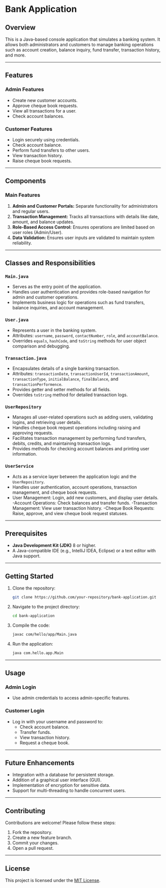# Bank Application

## Overview
This is a Java-based console application that simulates a banking system. It allows both administrators and customers to manage banking operations such as account creation, balance inquiry, fund transfer, transaction history, and more.

---

## Features
### Admin Features
- Create new customer accounts.
- Approve cheque book requests.
- View all transactions for a user.
- Check account balances.

### Customer Features
- Login securely using credentials.
- Check account balance.
- Perform fund transfers to other users.
- View transaction history.
- Raise cheque book requests.

---

## Components
### Main Features
1. **Admin and Customer Portals:** Separate functionality for administrators and regular users.
2. **Transaction Management:** Tracks all transactions with details like date, amount, and balance updates.
3. **Role-Based Access Control:** Ensures operations are limited based on user roles (Admin/User).
4. **Data Validation:** Ensures user inputs are validated to maintain system reliability.

---

## Classes and Responsibilities
### `Main.java`
- Serves as the entry point of the application.
- Handles user authentication and provides role-based navigation for admin and customer operations.
- Implements business logic for operations such as fund transfers, balance inquiries, and account management.

### `User.java`
- Represents a user in the banking system.
- Attributes: `username`, `password`, `contactNumber`, `role`, and `accountBalance`.
- Overrides `equals`, `hashCode`, and `toString` methods for user object comparison and debugging.

### `Transaction.java`
- Encapsulates details of a single banking transaction.
- Attributes: `transactionDate`, `transactionUserId`, `transactionAmount`, `transactionType`, `initialBalance`, `finalBalance`, and `transactionPerformence`.
- Provides getter and setter methods for all fields.
- Overrides `toString` method for detailed transaction logs.

### `UserRepository`
- Manages all user-related operations such as adding users, validating logins, and retrieving user details.
- Handles cheque book request operations including raising and approving requests.
- Facilitates transaction management by performing fund transfers, debits, credits, and maintaining transaction logs.
- Provides methods for checking account balances and printing user information.

### `UserService`
- Acts as a service layer between the application logic and the `UserRepository`.
- Handles user authentication, account operations, transaction management, and cheque book requests.
- User Management: Login, add new customers, and display user details.
-Account Operations: Check balances and transfer funds.
-Transaction Management: View user transaction history.
-Cheque Book Requests: Raise, approve, and view cheque book request statuses.

---

## Prerequisites
- **Java Development Kit (JDK)** 8 or higher.
- A Java-compatible IDE (e.g., IntelliJ IDEA, Eclipse) or a text editor with Java support.

---

## Getting Started
1. Clone the repository:
   ```bash
   git clone https://github.com/your-repository/bank-application.git
   ```
2. Navigate to the project directory:
   ```bash
   cd bank-application
   ```
3. Compile the code:
   ```bash
   javac com/hello/app/Main.java
   ```
4. Run the application:
   ```bash
   java com.hello.app.Main
   ```

---

## Usage
### Admin Login
- Use admin credentials to access admin-specific features.

### Customer Login
- Log in with your username and password to:
  - Check account balance.
  - Transfer funds.
  - View transaction history.
  - Request a cheque book.

---

## Future Enhancements
- Integration with a database for persistent storage.
- Addition of a graphical user interface (GUI).
- Implementation of encryption for sensitive data.
- Support for multi-threading to handle concurrent users.

---

## Contributing
Contributions are welcome! Please follow these steps:
1. Fork the repository.
2. Create a new feature branch.
3. Commit your changes.
4. Open a pull request.

---

## License
This project is licensed under the [MIT License](LICENSE).
